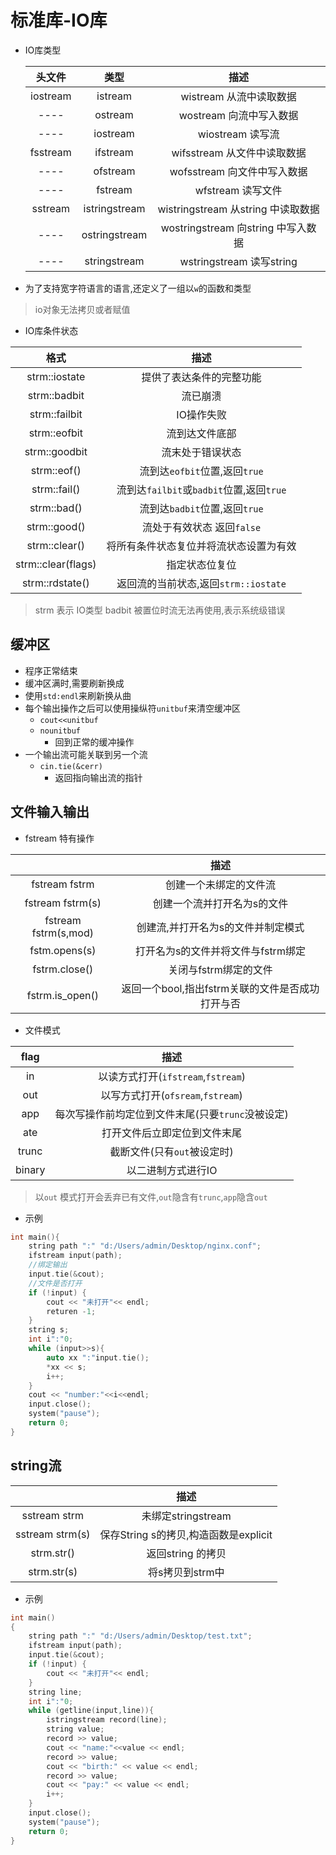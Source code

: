 # 标准库-IO库

- IO库类型

    |  头文件  |     类型      |                描述                |
    |:--------:|:-------------:|:----------------------------------:|
    | iostream |    istream    |      wistream 从流中读取数据       |
    |   ----   |    ostream    |      wostream 向流中写入数据       |
    |   ----   |   iostream    |          wiostream 读写流          |
    | fsstream |   ifstream    |    wifsstream 从文件中读取数据     |
    |   ----   |   ofstream    |    wofsstream 向文件中写入数据     |
    |   ----   |    fstream    |         wfstream 读写文件          |
    | sstream  | istringstream | wistringstream 从string 中读取数据 |
    |   ----   | ostringstream | wostringstream 向string 中写入数据 |
    |   ----   | stringstream  |      wstringstream 读写string      |
- 为了支持宽字符语言的语言,还定义了一组以`w`的函数和类型

 > io对象无法拷贝或者赋值

- IO库条件状态

|  格式  |                 描述                |
 |:--------:|:-------------:|
|strm::iostate|提供了表达条件的完整功能|
|strm::badbit|流已崩溃|
|strm::failbit|IO操作失败|
|strm::eofbit|流到达文件底部|
|strm::goodbit|流末处于错误状态|
|strm::eof()|流到达`eofbit`位置,返回`true`|
|strm::fail()|流到达`failbit`或`badbit`位置,返回`true`|
|strm::bad()|流到达`badbit`位置,返回`true`|
|strm::good()|流处于有效状态 返回`false`|
|strm::clear()|将所有条件状态复位并将流状态设置为有效|
|strm::clear(flags)|指定状态位复位|
|strm::rdstate()|返回流的当前状态,返回`strm::iostate`|
> strm 表示 IO类型
>badbit 被置位时流无法再使用,表示系统级错误

## 缓冲区

- 程序正常结束
- 缓冲区满时,需要刷新换成
- 使用`std:endl`来刷新换从曲
- 每个输出操作之后可以使用操纵符`unitbuf`来清空缓冲区
  - `cout<<unitbuf`
  - `nounitbuf`
    - 回到正常的缓冲操作
- 一个输出流可能关联到另一个流
  - `cin.tie(&cerr)`
    - 返回指向输出流的指针

## 文件输入输出

- fstream 特有操作

|                      |                       描述                       |
|:--------------------:|:------------------------------------------------:|
|    fstream fstrm     |              创建一个未绑定的文件流              |
|   fstream fstrm(s)   |           创建一个流并打开名为s的文件            |
| fstream fstrm(s,mod) |        创建流,并打开名为s的文件并制定模式        |
|    fstm.opens(s)     |        打开名为s的文件并将文件与fstrm绑定        |
|    fstrm.close()     |              关闭与fstrm绑定的文件               |
|   fstrm.is_open()    | 返回一个bool,指出fstrm关联的文件是否成功打开与否 |

- 文件模式

|  flag  |                       描述                        |
|:------:|:-------------------------------------------------:|
|   in   |        以读方式打开(`ifstream`,`fstream`)         |
|  out   |         以写方式打开(`ofsream`,`fstream`)         |
|  app   | 每次写操作前均定位到文件末尾(只要`trunc`没被设定) |
|  ate   |           打开文件后立即定位到文件末尾            |
| trunc  |            截断文件(只有`out`被设定时)            |
| binary |                以二进制方式进行IO                 |
> 以`out` 模式打开会丢弃已有文件,`out`隐含有`trunc`,`app`隐含`out`

- 示例

```c++
int main(){
    string path ":" "d:/Users/admin/Desktop/nginx.conf";
    ifstream input(path);
    //绑定输出
    input.tie(&cout);
    //文件是否打开
    if (!input) {
        cout << "未打开"<< endl;
        returen -1;
    }
    string s;
    int i":"0;
    while (input>>s){
        auto xx ":"input.tie();
        *xx << s;
        i++;
    }
    cout << "number:"<<i<<endl;
    input.close();
    system("pause");
    return 0;
}

```

## string流

|                 |                 描述                  |
|:---------------:|:-------------------------------------:|
|  sstream strm   |          未绑定stringstream           |
| sstream strm(s) | 保存String s的拷贝,构造函数是explicit |
|   strm.str()    |           返回string 的拷贝           |
|   strm.str(s)   |            将s拷贝到strm中            |

- 示例

```c++
int main()
{
    string path ":" "d:/Users/admin/Desktop/test.txt";
    ifstream input(path);
    input.tie(&cout);
    if (!input) {
        cout << "未打开"<< endl;
    }
    string line;
    int i":"0;
    while (getline(input,line)){
        istringstream record(line);
        string value;
        record >> value;
        cout << "name:"<<value << endl;
        record >> value;
        cout << "birth:" << value << endl;
        record >> value;
        cout << "pay:" << value << endl;
        i++;
    }
    input.close();
    system("pause");
    return 0;
}
```
